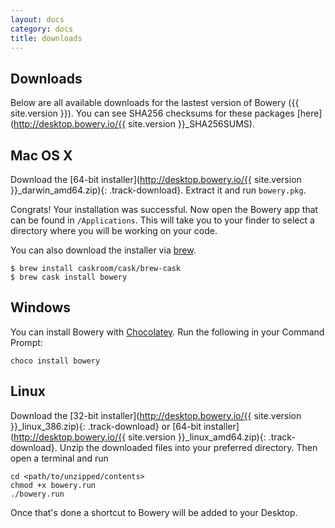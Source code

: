 ```yaml
---
layout: docs
category: docs
title: downloads
---
```


## Downloads
Below are all available downloads for the lastest version of Bowery ({{ site.version }}). You can see SHA256 checksums for these packages [here](http://desktop.bowery.io/{{ site.version }}_SHA256SUMS).

## Mac OS X
<!-- ![apple](/static/apple.png) -->
Download the [64-bit installer](http://desktop.bowery.io/{{ site.version }}_darwin_amd64.zip){: .track-download}. Extract it and run `bowery.pkg`.


Congrats! Your installation was successful. Now open the Bowery app that can be found in `/Applications`. This will take you to your finder to select a directory where you will be working on your code.

You can also download the installer via [brew](http://brew.sh/).

~~~
$ brew install caskroom/cask/brew-cask
$ brew cask install bowery
~~~

## Windows
<!-- ![apple](/static/windows.png) -->
You can install Bowery with [Chocolatey](https://chocolatey.org/). Run the following in your Command Prompt:

~~~
choco install bowery
~~~

## Linux

Download the [32-bit installer](http://desktop.bowery.io/{{ site.version }}_linux_386.zip){: .track-download} or [64-bit installer](http://desktop.bowery.io/{{ site.version }}_linux_amd64.zip){: .track-download}. Unzip the downloaded files into your preferred directory. Then open a terminal and run

~~~
cd <path/to/unzipped/contents>
chmod +x bowery.run
./bowery.run
~~~

Once that's done a shortcut to Bowery will be added to your Desktop. 



